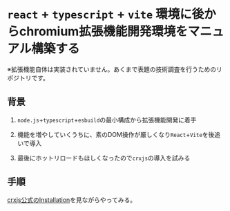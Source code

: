 # `react` + `typescript` + `vite` 環境に後からchromium拡張機能開発環境をマニュアル構築する

※拡張機能自体は実装されていません。あくまで表題の技術調査を行うためのリポジトリです。


## 背景

1. `node.js`+`typescript`+`esbuild`の最小構成から拡張機能開発に着手

2. 機能を増やしていくうちに、素のDOM操作が厳しくなり`React`+`Vite`を後追いで導入

3. 最後にホットリロードもほしくなったので`crxjs`の導入を試みる

## 手順

[crxjs公式のInstallation](https://crxjs.dev/guide/installation/from-scratch/)を見ながらやってみる。